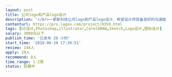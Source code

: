 ```yaml
---                
layout: post       
title: 公司logo和产品logo设计           
description: '</br>一家新科技公司logo和产品logo设计，希望设计师具备良好的沟通能力和契约精神，同时具备突破创新精神，作品能够触碰灵魂，打动人心。</br>'     
contenturl: https://pro.lagou.com/project/8359.html      
tags: [UI设计,Photoshop,illustrator,CorelDRAW,Sketch,Logo设计,图标设计]            
salary: 3000元以下          
publish_time: '已发布 20 小时'         
start_time: '2018-06-10 17:39:51'           
review: 144人                   
apply: 10人                   
recommend: 0人                   
time_range: 1-2周              
status: 招募中                  
---                 
```

